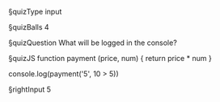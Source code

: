 §quizType
input

§quizBalls
4



§quizQuestion
What will be logged in the console?



§quizJS
function payment (price, num) {
  return price * num
}

console.log(payment('5', 10 > 5))



§rightInput
5
